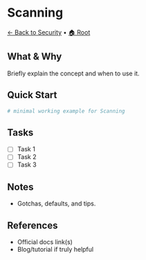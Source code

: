 # Scanning

[← Back to Security](../README.md) • [🏠 Root](../../README.md)

## What & Why
Briefly explain the concept and when to use it.

## Quick Start
```bash
# minimal working example for Scanning
```

## Tasks
- [ ] Task 1
- [ ] Task 2
- [ ] Task 3

## Notes
- Gotchas, defaults, and tips.

## References
- Official docs link(s)
- Blog/tutorial if truly helpful
